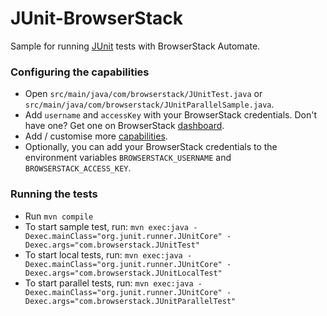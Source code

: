 JUnit-BrowserStack
=========

Sample for running [JUnit] tests with BrowserStack Automate.

### Configuring the capabilities
- Open `src/main/java/com/browserstack/JUnitTest.java` or `src/main/java/com/browserstack/JUnitParallelSample.java`.
- Add `username` and `accessKey` with your BrowserStack credentials. Don't have one? Get one on BrowserStack [dashboard].
- Add / customise more [capabilities].
- Optionally, you can add your BrowserStack credentials to the environment variables `BROWSERSTACK_USERNAME` and `BROWSERSTACK_ACCESS_KEY`.

### Running the tests
- Run `mvn compile`
- To start sample test, run: `mvn exec:java -Dexec.mainClass="org.junit.runner.JUnitCore" -Dexec.args="com.browserstack.JUnitTest"`
- To start local tests, run: `mvn exec:java -Dexec.mainClass="org.junit.runner.JUnitCore" -Dexec.args="com.browserstack.JUnitLocalTest"`
- To start parallel tests, run: `mvn exec:java -Dexec.mainClass="org.junit.runner.JUnitCore" -Dexec.args="com.browserstack.JUnitParallelTest"`

[JUnit]:http://junit.org
[capabilities]:http://www.browserstack.com/automate/capabilities
[dashboard]:https://www.browserstack.com/automate
